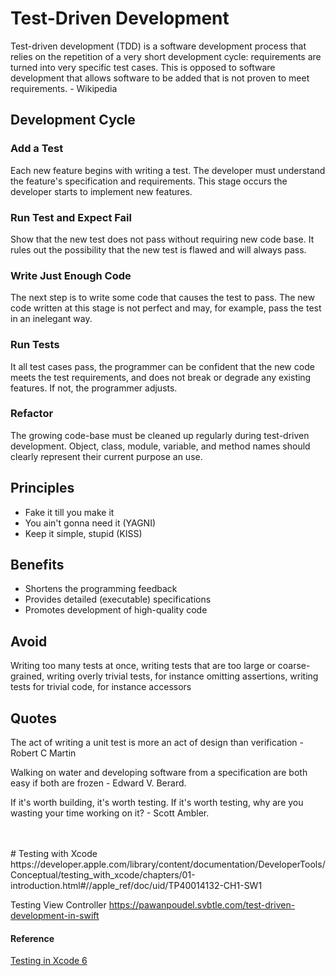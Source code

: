 # Test-Driven Development
Test-driven development (TDD) is a software development process that relies on the repetition of a very short development cycle: requirements are turned into very specific test cases. This is opposed to software development that allows software to be added that is not proven to meet requirements. - Wikipedia

## Development Cycle

### Add a Test
Each new feature begins with writing a test. The developer must understand the feature's specification and requirements. This stage occurs the developer starts to implement new features.

### Run Test and Expect Fail
Show that the new test does not pass without requiring new code base. It rules out the possibility that the new test is flawed and will always pass.

### Write Just Enough Code
The next step is to write some code that causes the test to pass. The new code written at this stage is not perfect and may, for example, pass the test in an inelegant way.

### Run Tests
It all test cases pass, the programmer can be confident that the new code meets the test requirements, and does not break or degrade any existing features. If not, the programmer adjusts.

### Refactor
The growing code-base must be cleaned up regularly during test-driven development. Object, class, module, variable, and method names should clearly represent their current purpose an use.

## Principles
 - Fake it till you make it
 - You ain't gonna need it (YAGNI)
 - Keep it simple, stupid (KISS)

## Benefits
 - Shortens the programming feedback
 - Provides detailed (executable) specifications
 - Promotes development of high-quality code

## Avoid
Writing too many tests at once, writing tests that are too large or coarse-grained, writing overly trivial tests, for instance omitting assertions, writing tests for trivial code, for instance accessors

## Quotes
The act of writing a unit test is more an act of design than verification - Robert C Martin

Walking on water and developing software from a specification are both easy if both are frozen - Edward V. Berard.

If it's worth building, it's worth testing. If it's worth testing, why are you wasting your time working on it? - Scott Ambler.


<br>
<br>
# Testing with Xcode
https://developer.apple.com/library/content/documentation/DeveloperTools/Conceptual/testing_with_xcode/chapters/01-introduction.html#//apple_ref/doc/uid/TP40014132-CH1-SW1

Testing View Controller 
https://pawanpoudel.svbtle.com/test-driven-development-in-swift


#### Reference
[Testing in Xcode 6](https://developer.apple.com/videos/play/wwdc2014/414/)
